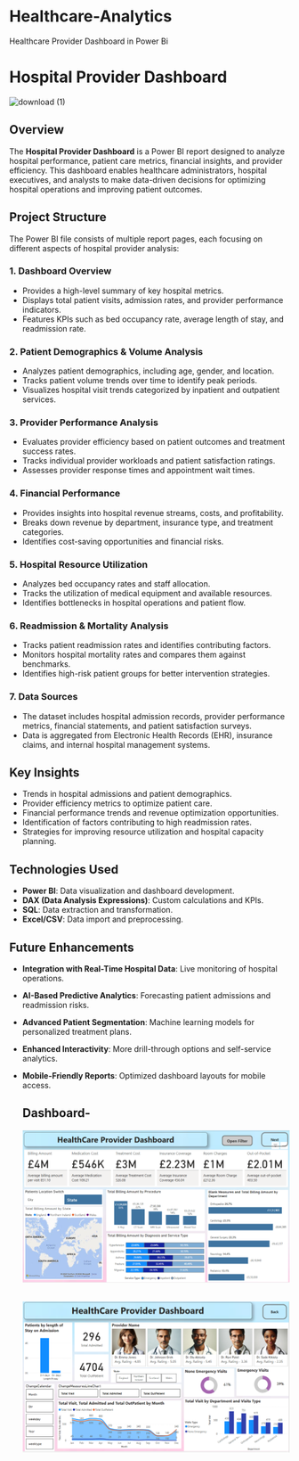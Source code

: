 # Healthcare-Analytics
Healthcare Provider Dashboard in Power Bi

# Hospital Provider Dashboard
![download (1)](https://github.com/user-attachments/assets/672de84e-4276-478e-93a4-8be4e30ea931)


## Overview
The **Hospital Provider Dashboard** is a Power BI report designed to analyze hospital performance, patient care metrics, financial insights, and provider efficiency. This dashboard enables healthcare administrators, hospital executives, and analysts to make data-driven decisions for optimizing hospital operations and improving patient outcomes.

## Project Structure
The Power BI file consists of multiple report pages, each focusing on different aspects of hospital provider analysis:

### 1. **Dashboard Overview**
   - Provides a high-level summary of key hospital metrics.
   - Displays total patient visits, admission rates, and provider performance indicators.
   - Features KPIs such as bed occupancy rate, average length of stay, and readmission rate.

### 2. **Patient Demographics & Volume Analysis**
   - Analyzes patient demographics, including age, gender, and location.
   - Tracks patient volume trends over time to identify peak periods.
   - Visualizes hospital visit trends categorized by inpatient and outpatient services.

### 3. **Provider Performance Analysis**
   - Evaluates provider efficiency based on patient outcomes and treatment success rates.
   - Tracks individual provider workloads and patient satisfaction ratings.
   - Assesses provider response times and appointment wait times.

### 4. **Financial Performance**
   - Provides insights into hospital revenue streams, costs, and profitability.
   - Breaks down revenue by department, insurance type, and treatment categories.
   - Identifies cost-saving opportunities and financial risks.

### 5. **Hospital Resource Utilization**
   - Analyzes bed occupancy rates and staff allocation.
   - Tracks the utilization of medical equipment and available resources.
   - Identifies bottlenecks in hospital operations and patient flow.

### 6. **Readmission & Mortality Analysis**
   - Tracks patient readmission rates and identifies contributing factors.
   - Monitors hospital mortality rates and compares them against benchmarks.
   - Identifies high-risk patient groups for better intervention strategies.

### 7. **Data Sources**
   - The dataset includes hospital admission records, provider performance metrics, financial statements, and patient satisfaction surveys.
   - Data is aggregated from Electronic Health Records (EHR), insurance claims, and internal hospital management systems.

## Key Insights
- Trends in hospital admissions and patient demographics.
- Provider efficiency metrics to optimize patient care.
- Financial performance trends and revenue optimization opportunities.
- Identification of factors contributing to high readmission rates.
- Strategies for improving resource utilization and hospital capacity planning.

## Technologies Used
- **Power BI**: Data visualization and dashboard development.
- **DAX (Data Analysis Expressions)**: Custom calculations and KPIs.
- **SQL**: Data extraction and transformation.
- **Excel/CSV**: Data import and preprocessing.

## Future Enhancements
- **Integration with Real-Time Hospital Data**: Live monitoring of hospital operations.
- **AI-Based Predictive Analytics**: Forecasting patient admissions and readmission risks.
- **Advanced Patient Segmentation**: Machine learning models for personalized treatment plans.
- **Enhanced Interactivity**: More drill-through options and self-service analytics.
- **Mobile-Friendly Reports**: Optimized dashboard layouts for mobile access.

  ## Dashboard-
  <img src ="https://github.com/Sharayu26/Healthcare-Analytics/blob/main/Healthcare%20Analytics.png"><br><br>

  <img src ="https://github.com/Sharayu26/Healthcare-Analytics/blob/main/Healthcare%20Provider.png">
